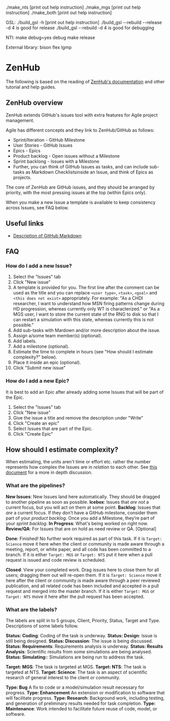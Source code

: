 ./make_nts  [print out help instruction]
./make_mgs  [print out help instruction]
./make_both  [print out help instruction]


GSL:
./build_gsl -h     [print out help instruction]
  ./build_gsl --rebuild --release -d 4   is good for release
  ./build_gsl --rebuild -d 4 is good for debugging


NTI:
 make debug=yes    debug
 make              release


External library:
  bison 
  flex
  lgmp



# ZenHub
The following is based on the reading of [ZenHub's documentation](https://www.zenhub.com/github-project-management.pdf) 
and other tutorial and help guides.

## ZenHub overview
ZenHub extends GitHub's issues tool with extra features for Agile project management. 

Agile has different concepts and they link to ZenHub/GitHub as follows:
* Sprint/Iteration - GitHub Milestone
* User Stories - GitHub Issues
* Epics - Epics
* Product backlog - Open issues without a Milestone
* Sprint backlong - Issues with a Milestone
* Further, you can think of GitHub Issues as tasks, and can include sub-tasks as Markdown Checklistsinside an Issue, and think
of Epics as projects.

The core of ZenHub are GitHub issues, and they should be arranged by priority, with the most pressing issues at the top 
(within Epics only).

When you make a new Issue a template is available to keep consistency across Issues, see FAQ below.

## Useful links
* [Description of GitHub Markdown](https://guides.github.com/features/mastering-markdown/)

## FAQ

### How do I add a new Issue?
1. Select the "Issues" tab
2. Click "New issue"
3. A template is provided for you. The first line after the comment can be used as the title and you can 
replace `<user type>`, `<task>`, `<goal>` and `<this does not exist>` appropriately. For example: 
"As a CHDI researcher, I want to understand how MSN firing patterns change during HD progression, 
whereas currently only WT is characterized." or "As a MGS user, I want to store the current state 
of the RNG to disk so that I can restart a simulation with this state, whereas currently this is not possible."
4. Add sub-tasks with Mardown and/or more description about the issue.
5. Assign a/some team member(s) (optional).
6. Add labels.
7. Add a milestone (optional).
8. Estimate the time to complete in hours (see "How should I estimate complexity?" below).
9. Place it inside an epic (optional).
10. Click "Submit new issue"

### How do I add a new Epic?
It is best to add an Epic after already adding some Issues that will be part of the Epic.
1. Select the "Issues" tab
2. Click "New issue"
3. Give the issue a title and remove the description under "Write"
4. Click "Create an epic"
5. Select Issues that are part of the Epic.
6. Click "Create Epic"

## How should I estimate complexity?
When estimating, the units aren't time or effort etc. rather the number represents how complex the Issues are in
*relation* to each other.
See [this document](https://www.zenhub.com/github-project-management.pdf) for a more in depth discussion.

### What are the pipelines?
**New Issues**: New Issues land here automatically. They should be dragged to another pipeline as soon as possible.
**Icebox**: Issues that *are not* a current focus, but you will act on them at some point.
**Backlog**: Issues that *are* a current focus.  If they don’t have a GitHub milestone, consider them part of your
*product backlog*. Once you add a Milestone, they’re part of your *sprint backlog*.
**In Progress**: What's being worked on right now.
**Review/QA**: For Issues that are on hold as need review or QA. [Optional]

**Done**: Finished! No further work required as part of this task. If it is `Target: Science` move it here when the client 
or community is made aware through a meeting, report, or white paper, and all code has been committed to a branch. If it is either `Target: MGS` or `Target: NTS` put it here when a pull request is issued and code review is scheduled.

**Closed**: View your completed work. Drag issues here to close them for all users; dragging them out will re-open them. If it is `Target: Science` move it here after the client or community is made aware through a peer reviewed publication, and all related code has been included and accepted in a pull request and merged into the master branch. If it is either 
`Target: MGS` or `Target: NTS` move it here after the pull request has been accepted.

### What are the labels?
The labels are split in to 5 groups, Client, Priority, Status, Target and Type. Descriptions of some labels follow.

**Status: Coding**: Coding of the task is underway.
**Status: Design**: Issue is still being designed.
**Status: Discussion**: The issue is being discussed.
**Status: Requirements**: Requirements analysis is underway.
**Status: Results Analysis**: Scientific results from some simulations are being analysed.
**Status: Simulating:**: Simulations are being run to address the task.

**Target: MGS**: The task is targeted at MGS.
**Target: NTS**: The task is targeted at NTS.
**Target: Science**: The task is an aspect of scientific research of general interest to the client or community.


**Type: Bug** A fix to code or a model/simulation result necessary for progress.
**Type: Enhancement** An extension or modification to software that will facilitate progress.
**Type: Research**: Background work, including testing, and generation of preliminary results needed for task completion.
**Type: Maintenance**: Work intended to facilitate future reuse of code, model, or software.



